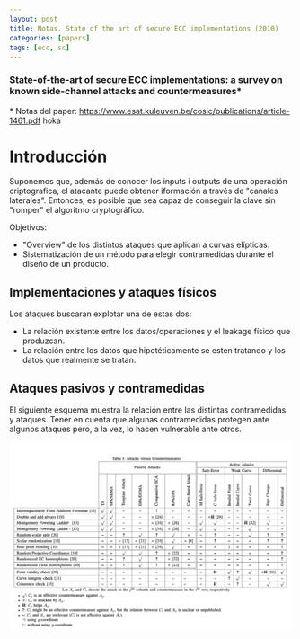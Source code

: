 ```yaml
---
layout: post
title: Notas. State of the art of secure ECC implementations (2010)
categories: [papers]
tags: [ecc, sc]
---
```


### State-of-the-art of secure ECC implementations: a survey on known side-channel attacks and countermeasures*
\* Notas del paper:  https://www.esat.kuleuven.be/cosic/publications/article-1461.pdf
hoka
# Introducción
Suponemos que, además de conocer los inputs i outputs de una operación criptografica, el atacante puede obtener iformación a través de "canales laterales". Entonces, es posible que sea capaz de conseguir la clave sin "romper" el algoritmo cryptográfico.

Objetivos: 
- "Overview" de los distintos ataques que aplican a curvas elípticas.
- Sistematización de un método para elegir contramedidas durante el diseño de un producto.

## Implementaciones y ataques físicos
Los ataques buscaran explotar una de estas dos:
- La relación existente entre los datos/operaciones y el leakage físico que produzcan.
- La relación entre los datos que hipotéticamente se esten tratando y los datos que realmente se tratan.

##  Ataques pasivos y contramedidas

El siguiente esquema muestra la relación entre las distintas contramedidas y ataques. Tener en cuenta que algunas contramedidas protegen ante algunos ataques pero, a la vez, lo hacen vulnerable ante otros.

![](/images/contramedidasECC.png)
